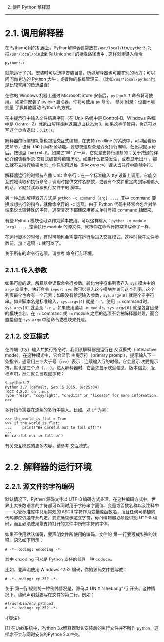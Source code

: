 2. 使用 Python 解释器
*******************************


2.1. 调用解释器
=============================

在Python可用的机器上，Python解释器通常放在`/usr/local/bin/python3.7`; 把`/usr/local/bin`放到你 Unix shell 的搜索路径当中 , 这样就能键入命令:

    python3.7
 
就能运行了[1]。安装时可以选择安装目录，所以解释器也可能在别的地方；可以问问你身边的 Python 大牛，或者你的系统管理员。（比如`/usr/local/python`也是比较常用的备选路径）

在你的 Windows 机器上通过 Microsoft Store 安装后，`python3.7` 命令将可使用。 如果你安装了 py.exe 启动器，你将可使用 `py` 命令。 参阅 附录：设置环境变量 了解其他启动 Python 的方式。

在主提示符中输入文件结束字符（在 Unix 系统中是 Control-D，Windows 系统中是 Control-Z）就退出解释器并返回退出状态为0。如果这样不管用，你还可以写这个命令退出：`quit()`。

解释器的行编辑功能也包括交互式编辑，在支持 readline 的系统中，可以回看历史命令，也有 Tab 代码补全功能。要想快速检查是否支持行编辑，在出现提示符后，按键盘 `Control-P`。如果它“哔”了一声，它就是支持行编辑的；关于按键的详细介绍请看附录 交互式编辑和编辑历史。如果什么都没发生，或者显示出 `^P`，那么就不支持行编辑功能；你只能用退格（Backspace）键从当前行中删除字符。

解释器运行的时候有点像 Unix 命令行：在一个标准输入 tty 设备上调用，它能交互式地读取和执行命令；调用时提供文件名参数，或者有个文件重定向到标准输入的话，它就会读取和执行文件中的 脚本。

另一种启动解释器的方式是 `python -c command [arg] ...`，其中 command 要换成想执行的指令，就像命令行的 -c 选项。由于 Python 代码中经常会包含对终端来说比较特殊的字符，通常情况下都建议用英文单引号把 command 括起来。

有些 Python 模块也可以作为脚本使用。可以这样输入：`python -m module [arg] ...`，这会执行 module 的源文件，就跟你在命令行把路径写全了一样。

在运行脚本的时候，有时可能也会需要在运行后进入交互模式。这种时候在文件参数前，加上选项 `-i` 就可以了。

关于所有的命令行选项，请参考 命令行与环境。

2.1.1. 传入参数
-----------------------

如果可能的话，解释器会读取命令行参数，转化为字符串列表存入 `sys` 模块中的 `argv` 变量中。执行命令 `import sys` 你可以导入这个模块并访问这个列表。这个列表最少也会有一个元素；如果没有给定输入参数，`sys.argv[0]` 就是个空字符串。如果脚本名是标准输入，`sys.argv[0]` 就是 `'-'`。使用 `-c` command 时，`sys.argv[0]` 就会是 `'-c'`。如果使用选项 `-m module，sys.argv[0]` 就是包含目录的模块全名。在 `-c` command 或 `-m` module 之后的选项不会被解释器处理，而会直接留在 `sys.argv` 中给命令或模块来处理。

2.1.2. 交互模式
-----------------------

在终端（tty）输入并执行指令时，我们说解释器是运行在 交互模式（interactive mode）。在这种模式中，它会显示 主提示符（primary prompt），提示输入下一条指令，通常用三个大于号（`>>>`）表示；连续输入行的时候，它会显示 次要提示符，默认是三个点（`...`）。进入解释器时，它会先显示欢迎信息、版本信息、版权声明，然后就会出现提示符：

    $ python3.7
    Python 3.7 (default, Sep 16 2015, 09:25:04)
    [GCC 4.8.2] on linux
    Type "help", "copyright", "credits" or "license" for more information.
    >>>

多行指令需要在连续的多行中输入。比如，以 `if` 为例：


    >>> the_world_is_flat = True
    >>> if the_world_is_flat:
    ...     print("Be careful not to fall off!")
    ...
    Be careful not to fall off!

有关交互模式的更多内容，请参考 交互模式。

2.2. 解释器的运行环境
========================================


2.2.1. 源文件的字符编码
---------------------------

默认情况下，Python 源码文件以 UTF-8 编码方式处理。在这种编码方式中，世界上大多数语言的字符都可以同时用于字符串字面值、变量或函数名称以及注释中——尽管标准库中只用常规的 ASCII 字符作为变量或函数名，而且任何可移植的代码都应该遵守此约定。要正确显示这些字符，你的编辑器必须能识别 UTF-8 编码，而且必须使用能支持打开的文件中所有字符的字体。

如果不使用默认编码，要声明文件所使用的编码，文件的 第一 行要写成特殊的注释。语法如下所示：

    # -*- coding: encoding -*-

其中 encoding 可以是 Python 支持的任意一种 codecs。

比如，要声明使用 Windows-1252 编码，你的源码文件要写成：

    # -*- coding: cp1252 -*-

关于 第一行 规则的一种例外情况是，源码以 UNIX "shebang" 行 开头。这种情况下，编码声明就要写在文件的第二行。例如：

    #!/usr/bin/env python3
    # -*- coding: cp1252 -*-

-[脚注]-

[1] 在Unix系统中，Python 3.x解释器默认安装后的执行文件并不叫作 `python`，这样才不会与同时安装的Python 2.x冲突。